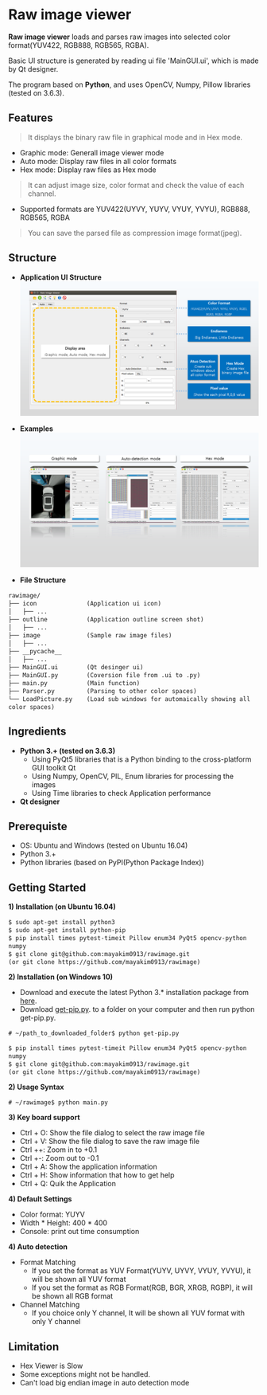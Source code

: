 # Raw image viewer
**Raw image viewer** loads and parses raw images into selected color format(YUV422, RGB888, RGB565, RGBA).

Basic UI structure is generated by reading ui file 'MainGUI.ui', which is made by Qt designer.

The program based on **Python**, and uses OpenCV, Numpy, Pillow libraries (tested on 3.6.3).

## Features
> It displays the binary raw file in graphical mode and in Hex mode.
* Graphic mode: Generall image viewer mode
* Auto mode: Display raw files in all color formats
* Hex mode: Display raw files as Hex mode
> It can adjust image size, color format and check the value of each channel.
* Supported formats are YUV422(UYVY, YUYV, VYUY, YVYU), RGB888, RGB565, RGBA
> You can save the parsed file as compression image format(jpeg).

## Structure
* **Application UI Structure**
![Image_Info](./outline/Slide1.PNG)

* **Examples**
![Image_Info](./outline/Slide2.PNG)


* **File Structure**
```
rawimage/
├── icon              (Application ui icon)
│   ├── ...
├── outline           (Application outline screen shot)
│   ├── ...
├── image             (Sample raw image files)
│   ├── ...
├── __pycache__
│   ├── ...
├── MainGUI.ui        (Qt desinger ui)
├── MainGUI.py        (Coversion file from .ui to .py)
├── main.py           (Main function)
├── Parser.py         (Parsing to other color spaces)
└── LoadPicture.py    (Load sub windows for automaically showing all color spaces)
```

## Ingredients
* **Python 3.+ (tested on 3.6.3)**
  * Using PyQt5 libraries that is a Python binding to the cross-platform GUI toolkit Qt
  * Using Numpy, OpenCV, PIL, Enum libraries for processing the images
  * Using Time libraries to check Application performance
* **Qt designer**


## Prerequiste
* OS: Ubuntu and Windows (tested on Ubuntu 16.04)
* Python 3.+
* Python libraries (based on PyPI(Python Package Index))


## Getting Started 
**1) Installation (on Ubuntu 16.04)**
```
$ sudo apt-get install python3
$ sudo apt-get install python-pip
$ pip install times pytest-timeit Pillow enum34 PyQt5 opencv-python numpy
$ git clone git@github.com:mayakim0913/rawimage.git
(or git clone https://github.com/mayakim0913/rawimage)
```
**2) Installation (on Windows 10)**
* Download and execute the latest Python 3.* installation package from [here](https://www.python.org/downloads/).
* Download [get-pip.py](https://bootstrap.pypa.io/get-pip.py). to a folder on your computer and then run python get-pip.py.
```
# ~/path_to_downloaded_folder$ python get-pip.py 
```
```
$ pip install times pytest-timeit Pillow enum34 PyQt5 opencv-python numpy
$ git clone git@github.com:mayakim0913/rawimage.git
(or git clone https://github.com/mayakim0913/rawimage)
```

**2) Usage Syntax**
```
# ~/rawimage$ python main.py
```

**3) Key board support**
* Ctrl + O: Show the file dialog to select the raw image file
* Ctrl + V: Show the file dialog to save the raw image file
* Ctrl ++: Zoom in to +0.1
* Ctrl +-: Zoom out to -0.1
* Ctrl + A: Show the application information
* Ctrl + H: Show information that how to get help
* Ctrl + Q: Quik the Application


**4) Default Settings**
* Color format: YUYV
* Width * Height: 400 * 400
* Console: print out time consumption


**4) Auto detection**
* Format Matching
  - If you set the format as YUV Format(YUYV, UYVY, VYUY, YVYU), it will be shown all YUV format
  - If you set the format as RGB Format(RGB, BGR, XRGB, RGBP), it will be shown all RGB format
* Channel Matching
  - If you choice only Y channel, It will be shown all YUV format with only Y channel


## Limitation
* Hex Viewer is Slow
* Some exceptions might not be handled.
* Can't load big endian image in auto detection mode

